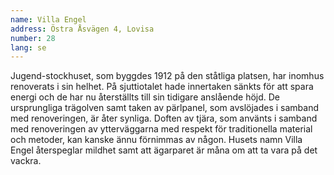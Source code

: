 ```yaml
---
name: Villa Engel
address: Östra Åsvägen 4, Lovisa
number: 28
lang: se
---
```

Jugend-stockhuset, som byggdes 1912 på den ståtliga platsen, har inomhus renoverats i sin helhet. På sjuttiotalet hade innertaken sänkts för att spara energi och de har nu återställts till sin tidigare anslående höjd. De ursprungliga trägolven samt taken av pärlpanel, som avslöjades i samband med renoveringen, är åter synliga. Doften av tjära, som använts i samband med renoveringen av ytterväggarna med respekt för traditionella material och metoder, kan kanske ännu förnimmas av någon. Husets namn Villa Engel återspeglar mildhet samt att ägarparet är måna om att ta vara på det vackra.
